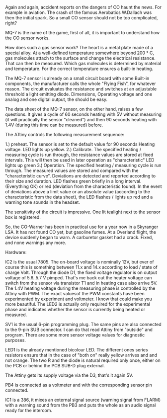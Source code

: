 Again and again, accident reports on the dangers of CO haunt the news. For example in aviation. The crash of the famous Aerobatics W.Dallach was then the initial spark. So a small CO sensor should not be too complicated, right?

MQ-7 is the name of the game, first of all, it is important to understand how the CO sensor works.

How does such a gas sensor work? The heart is a metal plate
made of a special alloy. At a well-defined temperature
somewhere beyond 200 ° C, gas molecules attach to the surface
and change the electrical resistance. That can then be measured.
Which gas molecules is determined by material and temperature. For the
correct temperature ensures a built-in heating.

The MQ-7 sensor is already on a small circuit board with some
Built-in components, the manufacturer calls the whole "Flying Fish",
for whatever reason. The circuit evaluates the resistance and switches
at an adjustable threshold a light emitting diode. Dimensions,
Operating voltage and one analog and one digital output, the
should be easy.

The data sheet of the MQ-7 sensor, on the other hand, raises a few questions. It
gives a cycle of 60 seconds heating with 5V without measuring (it will
practically the sensor "cleaned") and then 90 seconds heating with 1.4V
(during this time can be measured) before. 

The ATtiny controls the following measurement sequence:

1.) preheat. The sensor is set to the default value for 90 seconds
Heating voltage. LED lights up yellow.
2.) Calibrate. The specified heating / measuring cycle is run through, the resistance values are stored at fixed intervals. This will then be used in later operation as "characteristic" LED lights up green
3.) Operation. The specified heating / measuring cycle is run through. The measured values are stored and compared with the "characteristic curve".
Deviations are detected and reported according to their size and duration. LED flashes green briefly in a long interval. (Everything OK) or red (deviation from the characteristic found). In the event of deviations above a limit value or an absolute value (according to the characteristic from the data sheet), the LED flashes / lights up red and a warning tone sounds in the headset.

The sensitivity of the circuit is impressive. One lit tealight next to the sensor box is registered.

So, the CO-Warner has been in practical use for a year now in a Skyranger LSA. It has not found CO yet, but gasoline fumes. At a
Overland flight, the device suddenly began to warn. A carburetor gasket had a crack. Fixed, and none warnings any more.

Hardware:

IC2 is the usual 7805. The on-board voltage is nominally 12V, but ever of course this is something between 11.x and 14.x according to load / state of charge Volt. Through the diode D1, the fixed voltage regulator is on output voltage of 5.6..5.7 V pimped. That's me back out the heater voltage can switch from the sensor via transistor T1 and in heating case also arrive 5V. The 1.4V heating voltage during the measuring phase is controlled by the Attiny with PWM. The exact values ​​of the PWM constants have been experimented by experiment and voltmeter. I know that could make you more beautiful.
The LED2 is actually only required for the experimental phase and indicates whether the sensor is currently being heated or measured.

SV1 is the usual 6-pin programming plug. The same pins are also connected to the 9-pin SUB connector. I can do that read Attiny from "outside" and program. There are some more sensor voltage values ​​for diagnostic purposes.

LED1 is the already mentioned bicolour LED. The different ones series resistors ensure that in the case of "both on" really yellow
arrives and and not orange. The two R and the diode is natural required only once, either on the PCB or behind the PCB SUB-D plug external.

The Attiny gets its supply voltage via the D3, that's it again 5V.

PB4 is connected as a voltmeter and with the corresponding sensor pin connected.

IC1 is a 386, it mixes an external signal source (warning signal from FLARM) with a warning sound from the PB3 and puts the whole as an audio signal ready for the intercom.
